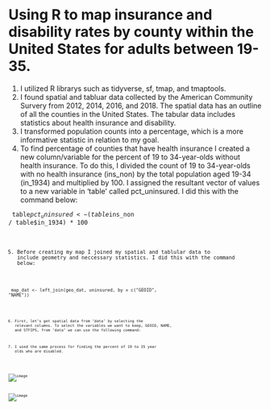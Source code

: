 # Using R to map insurance and disability rates by county within the United States for adults between 19-35. 

1. I utilized R librarys such as tidyverse, sf, tmap, and tmaptools.
2. I found spatial and tabluar data collected by the American Community Survery from 2012, 2014, 2016, and 2018. The spatial data has an outline of all the counties in the United States. The tabular data includes statistics about health insurance and disability. 
3. I transformed population counts into a percentage, which is a more informative statistic in relation to my goal. 
4. To find percentage of counties that have health insurance I created a new column/variable for the percent of 19 to 34-year-olds without health insurance. To do this, I divided the count of 19 to 34-year-olds with no health insurance (ins_non) by the total population aged 19-34 (in_1934) and multiplied by 100. I assigned the resultant vector of values to a new variable in ‘table’ called pct_uninsured. I did this with the command below: 

<code> table$pct_uninsured <- (table$ins_non / table$in_1934) * 100 <code>
  
5. Before creating my map I joined my spatial and tablular data to include geometry and neccessary statistics. I did this with the command below:
 
<code> map_dat <- left_join(geo_dat, uninsured, by = c("GEOID", "NAME")) <code> 
 
 
  
6. First, let’s get spatial data from ‘data’ by selecting the relevant columns. To select the variables we want to keep, GEOID, NAME, and STFIPS, from ‘data’ we can use the following command:

5. I used the same process for finding the percent of 19 to 35 year olds who are disabled. 




![image](https://user-images.githubusercontent.com/77419851/209524890-9ae6d118-4b7b-4c5e-81b5-3d6e27fd45df.png)

![image](https://user-images.githubusercontent.com/77419851/209524906-b8648e10-3860-4cf8-b143-303370e139d7.png)
